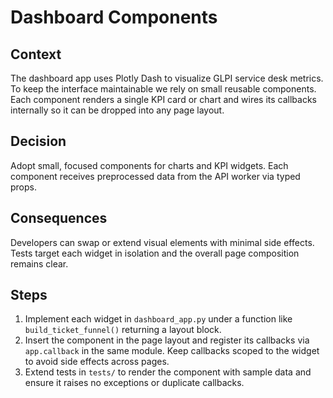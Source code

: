 # Dashboard Components

## Context
The dashboard app uses Plotly Dash to visualize GLPI service desk metrics. To
keep the interface maintainable we rely on small reusable components. Each
component renders a single KPI card or chart and wires its callbacks
internally so it can be dropped into any page layout.

## Decision
Adopt small, focused components for charts and KPI widgets. Each component receives preprocessed data from the API worker via typed props.

## Consequences
Developers can swap or extend visual elements with minimal side effects. Tests target each widget in isolation and the overall page composition remains clear.

## Steps
1. Implement each widget in `dashboard_app.py` under a function like
   `build_ticket_funnel()` returning a layout block.
2. Insert the component in the page layout and register its callbacks via
   `app.callback` in the same module. Keep callbacks scoped to the widget to
   avoid side effects across pages.
3. Extend tests in `tests/` to render the component with sample data and ensure
   it raises no exceptions or duplicate callbacks.
